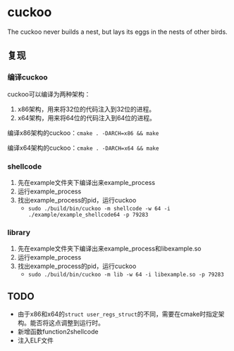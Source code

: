 # cuckoo
The cuckoo never builds a nest, but lays its eggs in the nests of other birds.

## 复现

### 编译cuckoo

cuckoo可以编译为两种架构：
1. x86架构，用来将32位的代码注入到32位的进程。
2. x64架构，用来将64位的代码注入到64位的进程。

编译x86架构的cuckoo：`cmake . -DARCH=x86 && make`

编译x64架构的cuckoo：`cmake . -DARCH=x64 && make`

### shellcode

1. 先在example文件夹下编译出来example_process
2. 运行example_process
3. 找出example_process的pid，运行cuckoo
    - `sudo ./build/bin/cuckoo -m shellcode -w 64 -i ./example/example_shellcode64 -p 79283`


### library

1. 先在example文件夹下编译出来example_process和libexample.so
2. 运行example_process
3. 找出example_process的pid，运行cuckoo
    - `sudo ./build/bin/cuckoo -m lib -w 64 -i libexample.so -p 79283`


## TODO 

- 由于x86和x64的`struct user_regs_struct`的不同，需要在cmake时指定架构。能否将这点调整到运行时。
- 新增函数function2shellcode
- 注入ELF文件